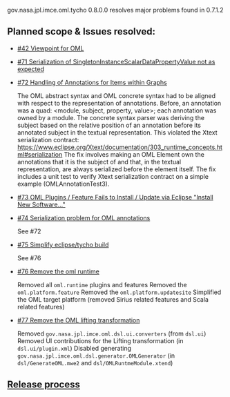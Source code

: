 gov.nasa.jpl.imce.oml.tycho 0.8.0.0 resolves major problems found in 0.7.1.2

## Planned scope & Issues resolved:

- [#42 Viewpoint for OML](https://github.com/JPL-IMCE/gov.nasa.jpl.imce.oml.tycho/issues/42)

- [#71 Serialization of SingletonInstanceScalarDataPropertyValue not as expected](https://github.com/JPL-IMCE/gov.nasa.jpl.imce.oml.tycho/issues/71)

- [#72 Handling of Annotations for Items within Graphs](https://github.com/JPL-IMCE/gov.nasa.jpl.imce.oml.tycho/issues/72)

  The OML abstract syntax and OML concrete syntax had to be aligned with respect to the representation of annotations.
  Before, an annotation was a quad: <module, subject, property, value>; each annotation was owned by a module.
  The concrete syntax parser was deriving the subject based on the relative position of an annotation
  before its annotated subject in the textual representation. This violated the Xtext serialization contract:
  https://www.eclipse.org/Xtext/documentation/303_runtime_concepts.html#serialization
  The fix involves making an OML Element own the annotations that it is the subject of and that,
  in the textual representation, are always serialized before the element itself.
  The fix includes a unit test to verify Xtext serialization contract on a simple example (OMLAnnotationTest3).
  
- [#73 OML Plugins / Feature Fails to Install / Update via Eclipse "Install New Software..."](https://github.com/JPL-IMCE/gov.nasa.jpl.imce.oml.tycho/issues/73)

- [#74 Serialization problem for OML annotations](https://github.com/JPL-IMCE/gov.nasa.jpl.imce.oml.tycho/issues/74)

  See #72
  
- [#75 Simplify eclipse/tycho build](https://github.com/JPL-IMCE/gov.nasa.jpl.imce.oml.tycho/issues/75)

  See #76
  
- [#76 Remove the oml runtime](https://github.com/JPL-IMCE/gov.nasa.jpl.imce.oml.tycho/issues/76)

  Removed all `oml.runtime` plugins and features
  Removed the `oml.platform.feature`
  Removed the `oml.platform.updatesite`
  Simplified the OML target platform (removed Sirius related features and Scala related features)
  
- [#77 Remove the OML lifting transformation](https://github.com/JPL-IMCE/gov.nasa.jpl.imce.oml.tycho/issues/77)

  Removed `gov.nasa.jpl.imce.oml.dsl.ui.converters` (from `dsl.ui`)
  Removed UI contributions for the Lifting transformation (in `dsl.ui/plugin.xml`)
  Disabled generating `gov.nasa.jpl.imce.oml.dsl.generator.OMLGenerator` (in `dsl/GenerateOML.mwe2` and `dsl/OMLRuntmeModule.xtend`)
  
## [Release process](releaseProcess.markdown)